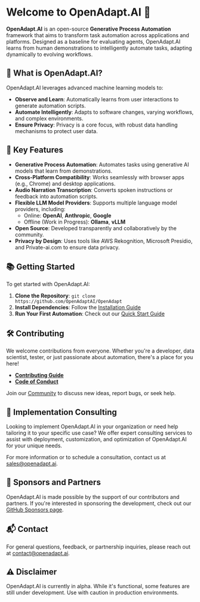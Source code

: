 # Welcome to OpenAdapt.AI 👋

**OpenAdapt.AI** is an open-source **Generative Process Automation** framework that aims to transform task automation across applications and platforms. Designed as a baseline for evaluating agents, OpenAdapt.AI learns from human demonstrations to intelligently automate tasks, adapting dynamically to evolving workflows.

## 🚀 What is OpenAdapt.AI?

OpenAdapt.AI leverages advanced machine learning models to:
- **Observe and Learn**: Automatically learns from user interactions to generate automation scripts.
- **Automate Intelligently**: Adapts to software changes, varying workflows, and complex environments.
- **Ensure Privacy**: Privacy is a core focus, with robust data handling mechanisms to protect user data.

## 🌟 Key Features

- **Generative Process Automation**: Automates tasks using generative AI models that learn from demonstrations.
- **Cross-Platform Compatibility**: Works seamlessly with browser apps (e.g., Chrome) and desktop applications.
- **Audio Narration Transcription**: Converts spoken instructions or feedback into automation scripts.
- **Flexible LLM Model Providers**: Supports multiple language model providers, including:
  - Online: **OpenAI**, **Anthropic**, **Google**
  - Offline (Work in Progress): **Ollama**, **vLLM**
- **Open Source**: Developed transparently and collaboratively by the community.
- **Privacy by Design**: Uses tools like AWS Rekognition, Microsoft Presidio, and Private-ai.com to ensure data privacy.

## 📚 Getting Started

To get started with OpenAdapt.AI:

1. **Clone the Repository**: `git clone https://github.com/OpenAdaptAI/OpenAdapt`
2. **Install Dependencies**: Follow the [Installation Guide](https://github.com/OpenAdaptAI/OpenAdapt/blob/main/docs/installation.md)
3. **Run Your First Automation**: Check out our [Quick Start Guide](https://github.com/OpenAdaptAI/OpenAdapt/blob/main/docs/quickstart.md)

## 🛠️ Contributing

We welcome contributions from everyone. Whether you're a developer, data scientist, tester, or just passionate about automation, there's a place for you here!

- **[Contributing Guide](https://github.com/OpenAdaptAI/OpenAdapt/blob/main/CONTRIBUTING.md)**
- **[Code of Conduct](https://github.com/OpenAdaptAI/OpenAdapt/blob/main/CODE_OF_CONDUCT.md)**

Join our [Community](https://github.com/OpenAdaptAI/OpenAdapt/discussions) to discuss new ideas, report bugs, or seek help.

## 🤝 Implementation Consulting

Looking to implement OpenAdapt.AI in your organization or need help tailoring it to your specific use case? We offer expert consulting services to assist with deployment, customization, and optimization of OpenAdapt.AI for your unique needs.

For more information or to schedule a consultation, contact us at [sales@openadapt.ai](mailto:sales@openadapt.ai).

## 🤝 Sponsors and Partners

OpenAdapt.AI is made possible by the support of our contributors and partners. If you're interested in sponsoring the development, check out our [GitHub Sponsors page](https://github.com/sponsors/OpenAdaptAI).

## 📬 Contact

For general questions, feedback, or partnership inquiries, please reach out at [contact@openadapt.ai](mailto:contact@openadapt.ai).

## ⚠️ Disclaimer

OpenAdapt.AI is currently in alpha. While it's functional, some features are still under development. Use with caution in production environments.
